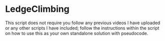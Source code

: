 # LedgeClimbing
This script does not require you follow any previous videos I have uploaded or any other scripts I have included; follow the instructions within the script
on how to use this as your own standalone solution with pseudocode.
